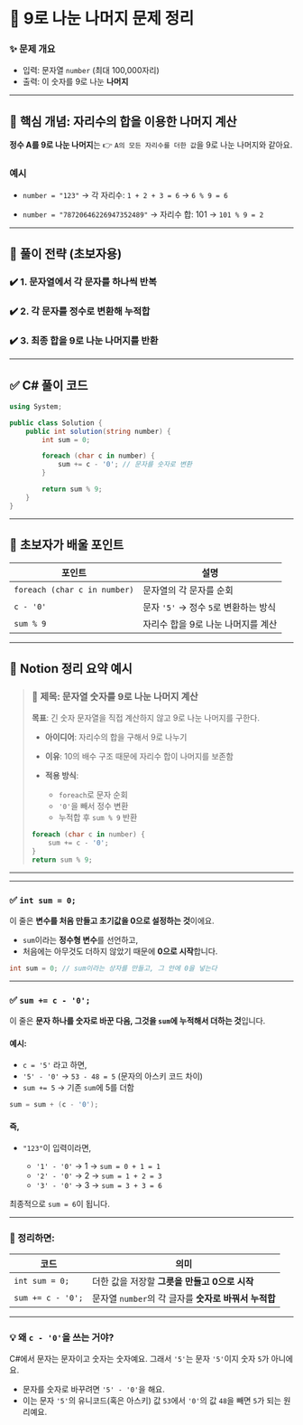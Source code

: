 
# 🔢 9로 나눈 나머지 문제 정리

### ✨ 문제 개요

* 입력: 문자열 `number` (최대 100,000자리)
* 출력: 이 숫자를 9로 나눈 **나머지**

---

## 🧠 핵심 개념: 자리수의 합을 이용한 나머지 계산

**정수 A를 9로 나눈 나머지**는
👉 `A의 모든 자리수를 더한 값`을 9로 나눈 나머지와 같아요.

### 예시

* `number = "123"`
  → 각 자리수: `1 + 2 + 3 = 6`
  → `6 % 9 = 6`

* `number = "78720646226947352489"`
  → 자리수 합: 101
  → `101 % 9 = 2`

---

## 🧩 풀이 전략 (초보자용)

### ✔️ 1. 문자열에서 각 문자를 하나씩 반복

### ✔️ 2. 각 문자를 정수로 변환해 누적합

### ✔️ 3. 최종 합을 9로 나눈 나머지를 반환

---

## ✅ C# 풀이 코드

```csharp
using System;

public class Solution {
    public int solution(string number) {
        int sum = 0;

        foreach (char c in number) {
            sum += c - '0'; // 문자를 숫자로 변환
        }

        return sum % 9;
    }
}
```

---

## 🧠 초보자가 배울 포인트

| 포인트                          | 설명                         |
| ---------------------------- | -------------------------- |
| `foreach (char c in number)` | 문자열의 각 문자를 순회              |
| `c - '0'`                    | 문자 `'5'` → 정수 `5`로 변환하는 방식 |
| `sum % 9`                    | 자리수 합을 9로 나눈 나머지를 계산       |

---

## 📝 Notion 정리 요약 예시

> ### 🔹 제목: 문자열 숫자를 9로 나눈 나머지 계산
>
> **목표**: 긴 숫자 문자열을 직접 계산하지 않고 9로 나눈 나머지를 구한다.
>
> * **아이디어**: 자리수의 합을 구해서 9로 나누기
> * **이유**: 10의 배수 구조 때문에 자리수 합이 나머지를 보존함
> * **적용 방식**:
>
>   * `foreach`로 문자 순회
>   * `'0'`을 빼서 정수 변환
>   * 누적합 후 `sum % 9` 반환
>
> ```csharp
> foreach (char c in number) {
>     sum += c - '0';
> }
> return sum % 9;
> ```

---

---

### ✅ `int sum = 0;`

이 줄은 **변수를 처음 만들고 초기값을 0으로 설정하는 것**이에요.

* `sum`이라는 **정수형 변수**를 선언하고,
* 처음에는 아무것도 더하지 않았기 때문에 **0으로 시작**합니다.

```csharp
int sum = 0; // sum이라는 상자를 만들고, 그 안에 0을 넣는다
```

---

### ✅ `sum += c - '0';`

이 줄은 **문자 하나를 숫자로 바꾼 다음, 그것을 `sum`에 누적해서 더하는 것**입니다.

#### 예시:

* `c = '5'` 라고 하면,
* `'5' - '0'` → `53 - 48 = 5` (문자의 아스키 코드 차이)
* `sum += 5` → 기존 `sum`에 5를 더함

```csharp
sum = sum + (c - '0');
```

#### 즉,

* `"123"`이 입력이라면,

  * `'1' - '0'` → 1 → `sum = 0 + 1 = 1`
  * `'2' - '0'` → 2 → `sum = 1 + 2 = 3`
  * `'3' - '0'` → 3 → `sum = 3 + 3 = 6`

최종적으로 `sum = 6`이 됩니다.

---

### 🔄 정리하면:

| 코드                | 의미                                  |
| ----------------- | ----------------------------------- |
| `int sum = 0;`    | 더한 값을 저장할 **그릇을 만들고 0으로 시작**        |
| `sum += c - '0';` | 문자열 `number`의 각 글자를 **숫자로 바꿔서 누적합** |

---

### 💡 왜 `c - '0'`을 쓰는 거야?

C#에서 문자는 문자이고 숫자는 숫자예요.
그래서 `'5'`는 문자 `'5'`이지 숫자 `5`가 아니에요.

* 문자를 숫자로 바꾸려면 `'5' - '0'`을 해요.
* 이는 문자 `'5'`의 유니코드(혹은 아스키) 값 `53`에서 `'0'`의 값 `48`을 빼면 `5`가 되는 원리예요.

